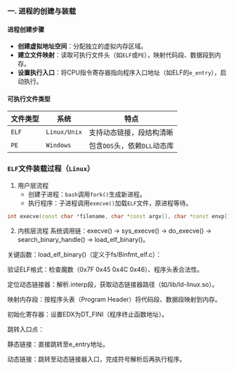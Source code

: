 ### 一. 进程的创建与装载

#### 进程创建步骤
- **创建虚拟地址空间**：分配独立的虚拟内存区域。
- **建立文件映射**：读取可执行文件头（如`ELF`或`PE`），映射代码段、数据段到内存。
- **设置执行入口**：将CPU指令寄存器指向程序入口地址（如ELF的`e_entry`），启动执行。

#### 可执行文件类型
| 文件类型 | 系统       | 特点                         |
|----------|------------|------------------------------|
| `ELF`      | `Linux/Unix` | 支持动态链接，段结构清晰      |
| `PE`       | `Windows`    | 包含`DOS`头，依赖`DLL`动态库      |


### `ELF`文件装载过程（`Linux`）
1. 用户层流程
    - 创建子进程：`bash`调用`fork()`生成新进程。
    - 执行程序：子进程调用`execve()`加载`ELF`文件，原进程等待。

```c++
int execve(const char *filename, char *const argv[], char *const envp[]);
```
2. 内核层流程
系统调用链：execve() → sys_execve() → do_execve() → search_binary_handle() → load_elf_binary()。

关键函数：load_elf_binary()（定义于fs/Binfmt_elf.c）：

验证ELF格式：检查魔数（0x7F 0x45 0x4C 0x46）、程序头表合法性。

定位动态链接器：解析.interp段，获取动态链接器路径（如/lib/ld-linux.so）。

映射内存段：按程序头表（Program Header）将代码段、数据段映射到内存。

初始化寄存器：设置EDX为DT_FINI（程序终止函数地址）。

跳转入口点：

静态链接：直接跳转至e_entry地址。

动态链接：跳转至动态链接器入口，完成符号解析后再执行程序。
